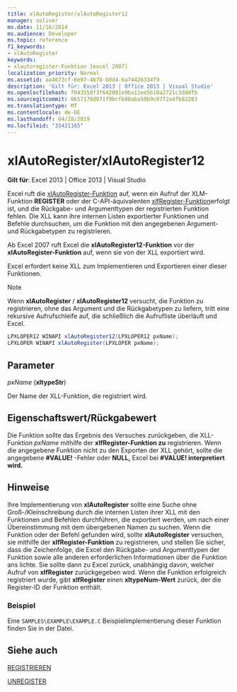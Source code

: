 ```yaml
---
title: xlAutoRegister/xlAutoRegister12
manager: soliver
ms.date: 11/16/2014
ms.audience: Developer
ms.topic: reference
f1_keywords:
- xlAutoRegister
keywords:
- xlautoregister-Funktion [excel 2007]
localization_priority: Normal
ms.assetid: aa4673cf-8e97-4678-b8d4-6a74426334f9
description: 'Gilt für: Excel 2013 | Office 2013 | Visual Studio'
ms.openlocfilehash: f043558f3f642001e9ba11ee5b18a2721c3dddfb
ms.sourcegitcommit: 8657170d071f9bcf680aba50b9c07f2a4fb82283
ms.translationtype: MT
ms.contentlocale: de-DE
ms.lasthandoff: 04/28/2019
ms.locfileid: "33421165"
---
```

# <a name="xlautoregisterxlautoregister12"></a>xlAutoRegister/xlAutoRegister12

 **Gilt für**: Excel 2013 | Office 2013 | Visual Studio 
  
Excel ruft die [xlAutoRegister-Funktion](xlautoregister-xlautoregister12.md) auf, wenn ein Aufruf der XLM-Funktion **REGISTER** oder der C-API-äquivalenten [xlfRegister-Funktion](xlfregister-form-1.md)erfolgt ist, und die Rückgabe- und Argumenttypen der registrierten Funktion fehlen. Die XLL kann ihre internen Listen exportierter Funktionen und Befehle durchsuchen, um die Funktion mit den angegebenen Argument- und Rückgabetypen zu registrieren.
  
Ab Excel 2007 ruft Excel die **xlAutoRegister12-Funktion** vor der **xlAutoRegister-Funktion** auf, wenn sie von der XLL exportiert wird. 
  
Excel erfordert keine XLL zum Implementieren und Exportieren einer dieser Funktionen.
  
> [!NOTE]
> Wenn **xlAutoRegister** /  **xlAutoRegister12** versucht, die Funktion zu registrieren, ohne das Argument und die Rückgabetypen zu liefern, tritt eine rekursive Aufrufschleife auf, die schließlich die Aufrufliste überläuft und Excel. 
  
```cs
LPXLOPER12 WINAPI xlAutoRegister12(LPXLOPER12 pxName);
LPXLOPER WINAPI xlAutoRegister(LPXLOPER pxName);
```

## <a name="parameters"></a>Parameter

 _pxName_ (**xltypeStr**)
  
Der Name der XLL-Funktion, die registriert wird.
  
## <a name="property-valuereturn-value"></a>Eigenschaftswert/Rückgabewert

Die Funktion sollte das Ergebnis des Versuches zurückgeben, die XLL-Funktion  _pxName_ mithilfe der **xlfRegister-Funktion zu** registrieren. Wenn die angegebene Funktion nicht zu den Exporten der XLL gehört, sollte die angegebene **#VALUE!** -Fehler oder **NULL,** Excel bei **#VALUE! interpretiert wird.**
  
## <a name="remarks"></a>Hinweise

Ihre Implementierung von **xlAutoRegister** sollte eine Suche ohne Groß-/Kleinschreibung durch die internen Listen ihrer XLL mit den Funktionen und Befehlen durchführen, die exportiert werden, um nach einer Übereinstimmung mit dem übergebenen Namen zu suchen. Wenn die Funktion oder der Befehl gefunden wird, sollte **xlAutoRegister** versuchen, sie mithilfe der **xlfRegister-Funktion** zu registrieren, und stellen Sie sicher, dass die Zeichenfolge, die Excel den Rückgabe- und Argumenttypen der Funktion sowie alle anderen erforderlichen Informationen über die Funktion ans lichte. Sie sollte dann zu Excel zurück, unabhängig davon, welcher Aufruf von **xlfRegister** zurückgegeben wird. Wenn die Funktion erfolgreich registriert wurde, gibt **xlfRegister** einen **xltypeNum-Wert** zurück, der die Register-ID der Funktion enthält. 
  
### <a name="example"></a>Beispiel

Eine  `SAMPLES\EXAMPLE\EXAMPLE.C` Beispielimplementierung dieser Funktion finden Sie in der Datei. 
  
## <a name="see-also"></a>Siehe auch



[REGISTRIEREN](xlfregister-form-1.md)
  
[UNREGISTER](xlfunregister-form-1.md)

